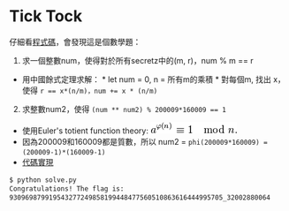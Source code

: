 # Tick Tock
仔細看[程式碼](tick-tock.py)，會發現這是個數學題：
 1. 求一個整數num，使得對於所有secretz中的(m, r)，num % m == r
   * 用中國餘式定理求解：
    * let num = 0, n = 所有m的乘積
    * 對每個m, 找出 x，使得 ```r == x*(n/m)，num += x * (n/m)```
 2. 求整數num2，使得 ```(num ** num2) % 200009*160009 == 1```
   * 使用Euler's totient function theory:  <img src="euler's theory.png">
   * 因為200009和160009都是質數，所以 num2 = ```phi(200009*160009) = (200009-1)*(160009-1)```
 * [代碼實現](solve.py)
```
$ python solve.py
Congratulations! The flag is: 930969879919543277249858199448477560510863616444995705_32002880064
```
